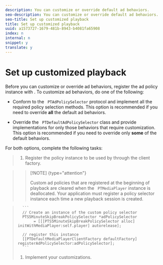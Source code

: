 ```yaml
---
description: You can customize or override default ad behaviors.
seo-description: You can customize or override default ad behaviors.
seo-title: Set up customized playback
title: Set up customized playback
uuid: a1573727-1679-481b-8943-b4081fa65908
index: n
internal: n
snippet: y
translate: y
---
```


# Set up customized playback

Before you can customize or override ad behaviors, register the ad policy instance with  <!-- PH element: phrases/primetime-sdk-name --> .
To customize ad behaviors, do one of the following:

* Conform to the ` PTAdPolicySelector` protocol and implement all the required policy selection methods. This option is recommended if you need to override **all** the default ad behaviors. 

* Override the ` PTDefaultAdPolicySelector` class and provide implementations for only those behaviors that require customization. This option is recommended if you need to override only **some** of the default behaviors. 

For both options, complete the following tasks:

>1. Register the policy instance to be used by  <!-- PH element: phrases/primetime-sdk-name --> through the client factory.

>   >[!NOTE] {type="attention"}
>   >
>   >Custom ad policies that are registered at the beginning of playback are cleared when the ` PTMediaPlayer` instance is deallocated. Your application must register a policy selector instance each time a new playback session is created. 
>

>    
>       ```
>       // Create an instance of the custom policy selector 
>       PTS5MinuteSkipBreakPolicySelector *adPolicySelector  
>            = [[[PTS5MinuteSkipBreakPolicySelector alloc] initWithMediaPlayer:self.player] autorelease]; 
>         
>       // register this instance 
>       [[PTDefaultMediaPlayerClientFactory defaultFactory] registerAdPolicySelector:adPolicySelector];
>       ```
>1. Implement your customizations.
